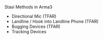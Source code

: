 Stasi Methods in Arma3

* Directional Mic (TFAR)
* Landline / Hook into Landline Phone (TFAR)
* Bugging Devices (TFAR)
* Tracking Devices